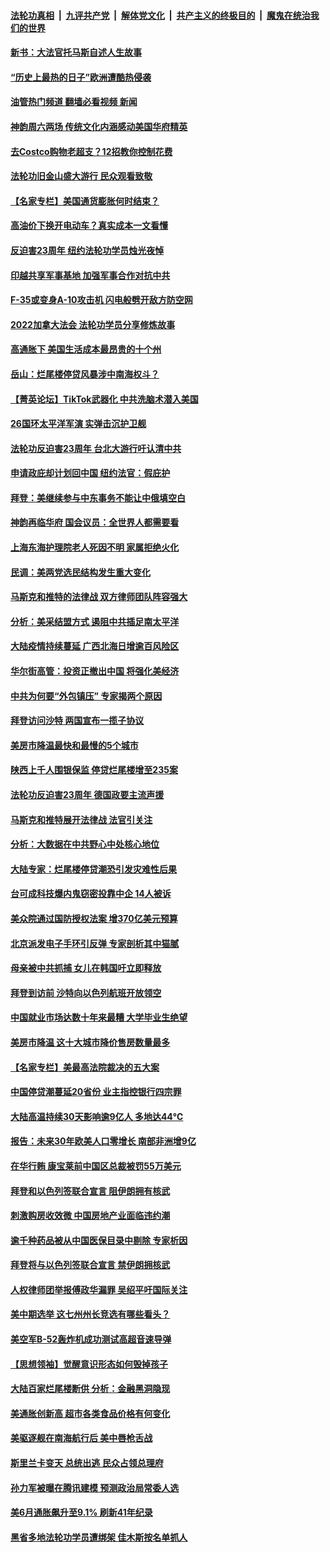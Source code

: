 ####  [法轮功真相](../../../../basic/blob/master/README.md?t=07180402) &nbsp;|&nbsp; [九评共产党](../../../../9ping.md/blob/master/README.md?t=07180402) &nbsp;|&nbsp; [解体党文化](../../../../jtdwh.md/blob/master/README.md?t=07180402)  &nbsp;|&nbsp; [共产主义的终极目的](../../../../gczydzjmd.md/blob/master/README.md?t=07180402) &nbsp;|&nbsp; [魔鬼在统治我们的世界](../../../../mgztzwmdsj.md/blob/master/README.md?t=07180402) 

#### [新书：大法官托马斯自述人生故事](../pages/nf4514/n13775714.md?t=07180402) 

#### [“历史上最热的日子”欧洲遭酷热侵袭](../pages/nf4514/n13782907.md?t=07180402) 

#### [油管热门频道 翻墙必看视频 新闻](http://45.76.130.85:81/youtube.html?07180402)

#### [神韵周六两场 传统文化内涵感动美国华府精英](../pages/nf4514/n13782832.md?t=07180402) 

#### [去Costco购物老超支？12招教你控制花费](../pages/nf4514/n13778048.md?t=07180402) 

#### [法轮功旧金山盛大游行 民众观看致敬](../pages/nf4514/n13782713.md?t=07180402) 

#### [【名家专栏】美国通货膨胀何时结束？](../pages/nf4514/n13782258.md?t=07180402) 

#### [高油价下换开电动车？真实成本一文看懂](../pages/nf4514/n13778160.md?t=07180402) 

#### [反迫害23周年 纽约法轮功学员烛光夜悼](../pages/nf4514/n13782494.md?t=07180402) 

#### [印越共享军事基地 加强军事合作对抗中共](../pages/nf4514/n13782674.md?t=07180402) 

#### [F-35或变身A-10攻击机 闪电般劈开敌方防空网](../pages/nf4514/n13778136.md?t=07180402) 

#### [2022加拿大法会 法轮功学员分享修炼故事](../pages/nf4514/n13782479.md?t=07180402) 

#### [高通胀下 美国生活成本最昂贵的十个州](../pages/nf4514/n13781891.md?t=07180402) 

#### [岳山：烂尾楼停贷风暴涉中南海权斗？](../pages/nf4514/n13782218.md?t=07180402) 

#### [【菁英论坛】TikTok武器化 中共洗脑术潜入美国](../pages/nf4514/n13782413.md?t=07180402) 

#### [26国环太平洋军演 实弹击沉护卫舰](../pages/nf4514/n13782416.md?t=07180402) 

#### [法轮功反迫害23周年 台北大游行吁认清中共](../pages/nf4514/n13782189.md?t=07180402) 

#### [申请政庇却计划回中国 纽约法官：假庇护](../pages/nf4514/n13782064.md?t=07180402) 

#### [拜登：美继续参与中东事务不能让中俄填空白](../pages/nf4514/n13782254.md?t=07180402) 

#### [神韵再临华府 国会议员：全世界人都需要看](../pages/nf4514/n13782239.md?t=07180402) 

#### [上海东海护理院老人死因不明 家属拒绝火化](../pages/nf4514/n13782090.md?t=07180402) 

#### [民调：美两党选民结构发生重大变化](../pages/nf4514/n13781919.md?t=07180402) 

#### [马斯克和推特的法律战 双方律师团队阵容强大](../pages/nf4514/n13781799.md?t=07180402) 

#### [分析：美采结盟方式 遏阻中共插足南太平洋](../pages/nf4514/n13782119.md?t=07180402) 

#### [大陆疫情持续蔓延 广西北海日增逾百风险区](../pages/nf4514/n13782153.md?t=07180402) 

#### [华尔街高管：投资正撤出中国 将强化美经济](../pages/nf4514/n13782023.md?t=07180402) 

#### [中共为何要“外包镇压” 专家揭两个原因](../pages/nf4514/n13781906.md?t=07180402) 

#### [拜登访问沙特 两国宣布一揽子协议](../pages/nf4514/n13781868.md?t=07180402) 

#### [美房市降温最快和最慢的5个城市](../pages/nf4514/n13781887.md?t=07180402) 

#### [陕西上千人围银保监 停贷烂尾楼增至235案](../pages/nf4514/n13781579.md?t=07180402) 

#### [法轮功反迫害23周年 德国政要主流声援](../pages/nf4514/n13781814.md?t=07180402) 

#### [马斯克和推特展开法律战 法官引关注](../pages/nf4514/n13781693.md?t=07180402) 

#### [分析：大数据在中共野心中处核心地位](../pages/nf4514/n13781736.md?t=07180402) 

#### [大陆专家：烂尾楼停贷潮恐引发灾难性后果](../pages/nf4514/n13781577.md?t=07180402) 

#### [台可成科技爆内鬼窃密投靠中企 14人被诉](../pages/nf4514/n13781539.md?t=07180402) 

#### [美众院通过国防授权法案 增370亿美元预算](../pages/nf4514/n13781100.md?t=07180402) 

#### [北京派发电子手环引反弹 专家剖析其中猫腻](../pages/nf4514/n13781469.md?t=07180402) 

#### [母亲被中共抓捕 女儿在韩国吁立即释放](../pages/nf4514/n13781383.md?t=07180402) 

#### [拜登到访前 沙特向以色列航班开放领空](../pages/nf4514/n13781440.md?t=07180402) 

#### [中国就业市场达数十年来最糟 大学毕业生绝望](../pages/nf4514/n13781191.md?t=07180402) 

#### [美房市降温 这十大城市降价售房数量最多](../pages/nf4514/n13781071.md?t=07180402) 

#### [【名家专栏】美最高法院裁决的五大案](../pages/nf4514/n13780073.md?t=07180402) 

#### [中国停贷潮蔓延20省份 业主指控银行四宗罪](../pages/nf4514/n13781035.md?t=07180402) 

#### [大陆高温持续30天影响逾9亿人 多地达44℃](../pages/nf4514/n13780960.md?t=07180402) 

#### [报告：未来30年欧美人口零增长 南部非洲增9亿](../pages/nf4514/n13780975.md?t=07180402) 

#### [在华行贿 康宝莱前中国区总裁被罚55万美元](../pages/nf4514/n13780527.md?t=07180402) 

#### [拜登和以色列签联合宣言 阻伊朗拥有核武](../pages/nf4514/n13780902.md?t=07180402) 

#### [刺激购房收效微 中国房地产业面临违约潮](../pages/nf4514/n13780899.md?t=07180402) 

#### [逾千种药品被从中国医保目录中剔除 专家析因](../pages/nf4514/n13780602.md?t=07180402) 

#### [拜登将与以色列签联合宣言 禁伊朗拥核武](../pages/nf4514/n13780664.md?t=07180402) 

#### [人权律师团举报傅政华漏罪 吴绍平吁国际关注](../pages/nf4514/n13780561.md?t=07180402) 

#### [美中期选举 这七州州长竞选有哪些看头？](../pages/nf4514/n13780299.md?t=07180402) 

#### [美空军B-52轰炸机成功测试高超音速导弹](../pages/nf4514/n13780324.md?t=07180402) 

#### [【思想领袖】觉醒意识形态如何毁掉孩子](../pages/nf4514/n13766746.md?t=07180402) 

#### [大陆百家烂尾楼断供 分析：金融黑洞隐现](../pages/nf4514/n13780360.md?t=07180402) 

#### [美通胀创新高 超市各类食品价格有何变化](../pages/nf4514/n13780310.md?t=07180402) 

#### [美驱逐舰在南海航行后 美中唇枪舌战](../pages/nf4514/n13780060.md?t=07180402) 

#### [斯里兰卡变天 总统出逃 民众占领总理府](../pages/nf4514/n13780176.md?t=07180402) 

#### [孙力军被曝在腾讯建模 预测政治局常委人选](../pages/nf4514/n13779437.md?t=07180402) 

#### [美6月通胀飙升至9.1% 刷新41年纪录](../pages/nf4514/n13780070.md?t=07180402) 

#### [黑省多地法轮功学员遭绑架 佳木斯按名单抓人](../pages/nf4514/n13779958.md?t=07180402) 

<img src='http://gfw-breaker.win/goodnews/indexes/nf4514.md' width='0px' height='0px'/>
